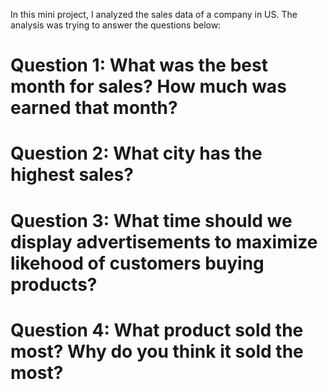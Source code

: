 In this mini project, I analyzed the sales data of a company in US. The analysis was trying to answer the questions below:
# Question 1: What was the best month for sales? How much was earned that month?
# Question 2: What city has the highest sales?
# Question 3: What time should we display advertisements to maximize likehood of customers buying products?
# Question 4: What product sold the most? Why do you think it sold the most?

